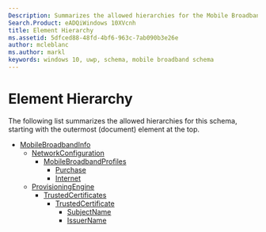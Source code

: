 ```yaml
---
Description: Summarizes the allowed hierarchies for the Mobile Broadband Account Experience (MBAE) schema.
Search.Product: eADQiWindows 10XVcnh
title: Element Hierarchy
ms.assetid: 5dfced88-48fd-4bf6-963c-7ab090b3e26e
author: mcleblanc
ms.author: markl
keywords: windows 10, uwp, schema, mobile broadband schema
---
```


# Element Hierarchy


The following list summarizes the allowed hierarchies for this schema, starting with the outermost (document) element at the top.

-   [MobileBroadbandInfo](element-mobilebroadbandinfo.md)
    -   [NetworkConfiguration](element-networkconfiguration.md)
        -   [MobileBroadbandProfiles](element-mobilebroadbandprofiles.md)
            -   [Purchase](element-purchase.md)
            -   [Internet](element-internet.md)
    -   [ProvisioningEngine](element-provisioningengine.md)
        -   [TrustedCertificates](element-trustedcertificates.md)
            -   [TrustedCertificate](element-trustedcertificate.md)
                -   [SubjectName](element-subjectname.md)
                -   [IssuerName](element-issuername.md)

 

 



